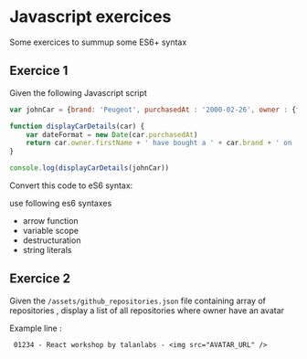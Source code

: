 # Javascript exercices

Some exercices to summup some ES6+ syntax


## Exercice 1

Given the following Javascript script 

```javascript
var johnCar = {brand: 'Peugeot', purchasedAt : '2000-02-26', owner : {firstName: 'John', name: 'Doe'}}

function displayCarDetails(car) {
    var dateFormat = new Date(car.purchasedAt)
    return car.owner.firstName + ' have bought a ' + car.brand + ' on ' + dateFormat.getFullYear()
}

console.log(displayCarDetails(johnCar))

```

Convert this code to eS6 syntax:

use following es6 syntaxes

* arrow function
* variable scope
* destructuration
* string literals



## Exercice 2


Given the `/assets/github_repositories.json` file containing array of repositories , display a list of all repositories where owner have an avatar 

Example line :

```
 01234 - React workshop by talanlabs - <img src="AVATAR_URL" />
```